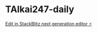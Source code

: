 # TAlkai247-daily

[Edit in StackBlitz next generation editor ⚡️](https://stackblitz.com/~/github.com/moobfinancial/TAlkai247-daily)